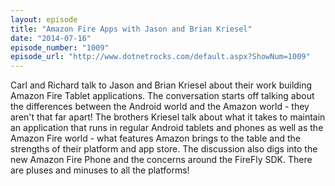 ```yaml
---
layout: episode
title: "Amazon Fire Apps with Jason and Brian Kriesel"
date: "2014-07-16"
episode_number: "1009"
episode_url: "http://www.dotnetrocks.com/default.aspx?ShowNum=1009"
---
```


Carl and Richard talk to Jason and Brian Kriesel about their work building Amazon Fire Tablet applications. The conversation starts off talking about the differences between the Android world and the Amazon world - they aren't that far apart! The brothers Kriesel talk about what it takes to maintain an application that runs in regular Android tablets and phones as well as the Amazon Fire world - what features Amazon brings to the table and the strengths of their platform and app store. The discussion also digs into the new Amazon Fire Phone and the concerns around the FireFly SDK. There are pluses and minuses to all the platforms!
